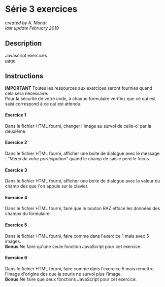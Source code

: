 # Série 3 exercices

*created by A. Mondt*
<br/>
*last update February 2019*

## Description

Javascript exercices
<br/>
[page](https://amondt.github.io/learn-js/)

## Instructions

**IMPORTANT**
Toutes les ressources aux exercices seront fournies quand cela sera nécessaire.  
Pour la sécurité de votre code, à chaque formulaire verifiez que ce qui est saisi correspond à ce qui est attendu.

#### Exercice 1
Dans le fichier HTML fourni, changer l'image au survol de celle-ci par la deuxième.

#### Exercice 2
Dans le fichier HTML fourni, afficher une boite de dialogue avec le message : *"Merci de votre participation"* quand le champ de saisie perd le focus.

#### Exercice 3
Dans le fichier HTML fourni, afficher une boite de dialogue avec la valeur du champ dès que l'on appuie sur le clavier.

#### Exercice 4
Dans le fichier HTML fourni, faire que le bouton RAZ efface les données des champs du formulaire.

#### Exercice 5
Dans le fichier HTML fourni, faire comme dans l'exercice 1 mais avec 5 images.  
**Bonus** Ne faire qu'une seule fonction JavaScript pour cet exercice.

#### Exercice 6
Dans le fichier HTML fourni, faire comme dans l'exercice 5 mais remettre l'image d'origine dès que la souris ne survol plus l'image.  
**Bonus** Ne faire que deux fonctions JavaScript pour cet exercice.